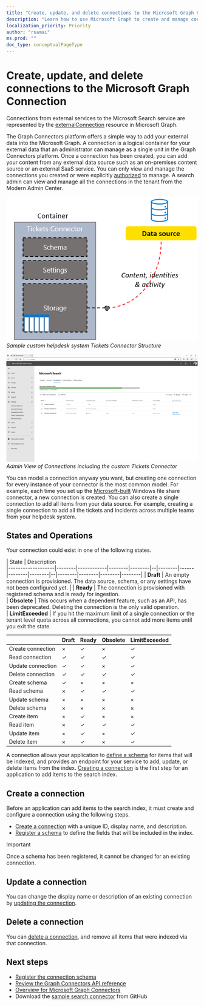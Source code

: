 ```yaml
---
title: "Create, update, and delete connections to the Microsoft Graph Connection"
description: "Learn how to use Microsoft Graph to create and manage connections"
localization_priority: Priority
author: "rsamai"
ms.prod: ""
doc_type: conceptualPageType
---
```


# Create, update, and delete connections to the Microsoft Graph Connection

Connections from external services to the Microsoft Search service are represented by the [externalConnection](/graph/api/resources/externalconnection?view=graph-rest-beta) resource in Microsoft Graph.

The Graph Connectors platform offers a simple way to add your external data into the Microsoft Graph. A connection is a logical container for your external data that an administrator can manage as a single unit in the Graph Connectors platform.
Once a connection has been created, you can add your content from any external data source such as an on-premises content source or an external SaaS service. You can only view and manage the connections you created or were explicitly [authorized](https://docs.microsoft.com/en-us/graph/api/external-post-connections?view=graph-rest-beta&tabs=http) to manage. A search admin can view and manage all the connections in the tenant from the Modern Admin Center.

![security_overview_diagram_1.png](./images/search-idex-manage-connections-connector-structure.png)
*Sample custom helpdesk system Tickets Connector Structure*

![search-index-manage-connections-admin-view.svg](./images/search-index-manage-connections-admin-view.svg)
*Admin View of Connections including the custom Tickets Connector*

You can model a connection anyway you want, but creating one connection for every instance of your connector is the most common model. For example, each time you set up the [Microsoft-built](https://docs.microsoft.com/en-us/microsoftsearch/configure-connector) Windows file share connector, a new connection is created. You can also create a single connection to add all items from your data source. For example, creating a single connection to add all the tickets and incidents across multiple teams from your helpdesk system.


## States and Operations
Your connection could exist in one of the following states.

| State                  |  Description    
|-------------------|--------|------------|--------|--------|--|--------|------|--------|--------|--|--------|--------|--------|--------|
| **Draft**         | An empty connection is provisioned. The data source, schema, or any settings have not been configured yet.         |
| **Ready**         | The connection is provisioned with registered schema and is ready for ingestion.     
| **Obsolete**      | This occurs when a dependent feature, such as an API, has been deprecated. Deleting the connection is the only valid operation.      
| **LimitExceeded** | If you hit the maximum limit of a single connection or the tenant level quota across all connections, you cannot add more items until you exit the state.      


|                           | Draft | Ready               | Obsolete          | LimitExceeded               |
|------------------- |-------   |-------   |----------             |---------------      |
| Create connection        | ×         | ✓        | ×        | ✓                       |
| Read connection           | ✓        | ✓        | ✓         | ✓                       |
| Update connection      | ✓        | ✓        | ×        | ✓                       |
| Delete connection        | ✓        | ✓        | ✓        | ✓                       |
| Create schema              | ✓        | ×         | ×        | ×                        |
| Read schema                 | ×         | ✓        | ✓        | ✓                       |
| Update schema             | ×         | ×         | ×        | ×                        |
| Delete schema              | ×         | ×         | ×        | ×                        |
| Create item                    | ×         | ✓        | ×        | ×                        |
| Read item                       | ×         | ✓        | ✓        | ✓                       |
| Update item                  | ×         | ✓        | ×        | ✓                       |
| Delete item                    | ×         | ✓        | ×        | ✓                       |


A connection allows your application to [define a schema](/graph/api/externalconnection-post-schema?view=graph-rest-beta) for items that will be indexed, and provides an endpoint for your service to add, update, or delete items from the index. [Creating a connection](#create-a-connection) is the first step for an application to add items to the search index.

## Create a connection

Before an application can add items to the search index, it must create and configure a connection using the following steps.

- [Create a connection](/graph/api/external-post-connections?view=graph-rest-beta) with a unique ID, display name, and description.
- [Register a schema](/graph/api/externalconnection-post-schema?view=graph-rest-beta) to define the fields that will be included in the index.

> [!IMPORTANT]
> Once a schema has been registered, it cannot be changed for an existing connection.

## Update a connection

You can change the display name or description of an existing connection by [updating the connection](/graph/api/externalconnection-update?view=graph-rest-beta).

## Delete a connection

You can [delete a connection](/graph/api/externalconnection-delete?view=graph-rest-beta), and remove all items that were indexed via that connection.

## Next steps
- [Register the connection schema](/graph/concepts/search-index-manage-schema.md)
- [Review the Graph Connectors API reference](/graph/api/resources/indexing-api-overview?view=graph-rest-beta)
- [Overview for Microsoft Graph Connectors](/microsoftsearch/connectors-overview)
- Download the [sample search connector](https://github.com/microsoftgraph/msgraph-search-connector-sample) from GitHub
